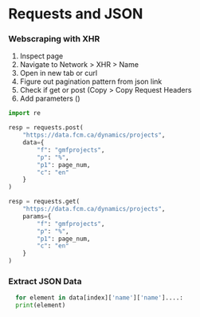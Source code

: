 # Requests and JSON
### Webscraping with XHR
1. Inspect page 
2. Navigate to Network > XHR > Name
3. Open in new tab or curl
4. Figure out pagination pattern from json link
5. Check if get or post (Copy > Copy Request Headers
6. Add parameters ()
```python
import re

resp = requests.post(
    "https://data.fcm.ca/dynamics/projects",
    data={
        "f": "gmfprojects",
        "p": "%",
        "p1": page_num,
        "c": "en"
    }
)

resp = requests.get(
    "https://data.fcm.ca/dynamics/projects",
    params={
        "f": "gmfprojects",
        "p": "%",
        "p1": page_num,
        "c": "en"
    }
)
```

### Extract JSON Data
```python
  for element in data[index]['name']['name']....:
  print(element)

```